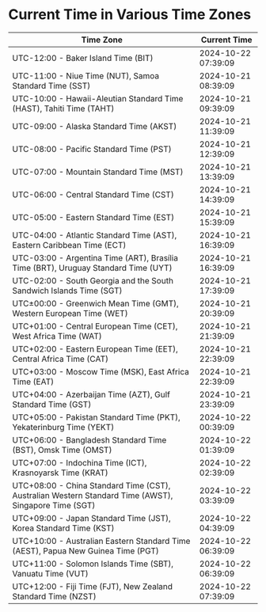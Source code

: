 # Current Time in Various Time Zones

| Time Zone | Current Time |
|-----------|--------------|
| UTC-12:00 - Baker Island Time (BIT) | 2024-10-22 07:39:09 |
| UTC-11:00 - Niue Time (NUT), Samoa Standard Time (SST) | 2024-10-21 08:39:09 |
| UTC-10:00 - Hawaii-Aleutian Standard Time (HAST), Tahiti Time (TAHT) | 2024-10-21 09:39:09 |
| UTC-09:00 - Alaska Standard Time (AKST) | 2024-10-21 11:39:09 |
| UTC-08:00 - Pacific Standard Time (PST) | 2024-10-21 12:39:09 |
| UTC-07:00 - Mountain Standard Time (MST) | 2024-10-21 13:39:09 |
| UTC-06:00 - Central Standard Time (CST) | 2024-10-21 14:39:09 |
| UTC-05:00 - Eastern Standard Time (EST) | 2024-10-21 15:39:09 |
| UTC-04:00 - Atlantic Standard Time (AST), Eastern Caribbean Time (ECT) | 2024-10-21 16:39:09 |
| UTC-03:00 - Argentina Time (ART), Brasília Time (BRT), Uruguay Standard Time (UYT) | 2024-10-21 16:39:09 |
| UTC-02:00 - South Georgia and the South Sandwich Islands Time (SGT) | 2024-10-21 17:39:09 |
| UTC±00:00 - Greenwich Mean Time (GMT), Western European Time (WET) | 2024-10-21 20:39:09 |
| UTC+01:00 - Central European Time (CET), West Africa Time (WAT) | 2024-10-21 21:39:09 |
| UTC+02:00 - Eastern European Time (EET), Central Africa Time (CAT) | 2024-10-21 22:39:09 |
| UTC+03:00 - Moscow Time (MSK), East Africa Time (EAT) | 2024-10-21 22:39:09 |
| UTC+04:00 - Azerbaijan Time (AZT), Gulf Standard Time (GST) | 2024-10-21 23:39:09 |
| UTC+05:00 - Pakistan Standard Time (PKT), Yekaterinburg Time (YEKT) | 2024-10-22 00:39:09 |
| UTC+06:00 - Bangladesh Standard Time (BST), Omsk Time (OMST) | 2024-10-22 01:39:09 |
| UTC+07:00 - Indochina Time (ICT), Krasnoyarsk Time (KRAT) | 2024-10-22 02:39:09 |
| UTC+08:00 - China Standard Time (CST), Australian Western Standard Time (AWST), Singapore Time (SGT) | 2024-10-22 03:39:09 |
| UTC+09:00 - Japan Standard Time (JST), Korea Standard Time (KST) | 2024-10-22 04:39:09 |
| UTC+10:00 - Australian Eastern Standard Time (AEST), Papua New Guinea Time (PGT) | 2024-10-22 06:39:09 |
| UTC+11:00 - Solomon Islands Time (SBT), Vanuatu Time (VUT) | 2024-10-22 06:39:09 |
| UTC+12:00 - Fiji Time (FJT), New Zealand Standard Time (NZST) | 2024-10-22 07:39:09 |
